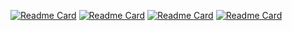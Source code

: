 [![Readme Card](https://github-readme-stats.vercel.app/api/pin/?username=JackMilner1&repo=chess&theme=dark)](https://github.com/JackMilner1/chess) [![Readme Card](https://github-readme-stats.vercel.app/api/pin/?username=JackMilner1&repo=Fizz&theme=dark)](https://github.com/JackMilner1/Fizz)
[![Readme Card](https://github-readme-stats.vercel.app/api/pin/?username=JackMilner1&repo=BinCollectionAPI&theme=dark)](https://github.com/JackMilner1/BinCollectionAPI) [![Readme Card](https://github-readme-stats.vercel.app/api/pin/?username=JackMilner1&repo=AlgoVision&theme=dark)](https://github.com/JackMilner1/AlgoVision)

